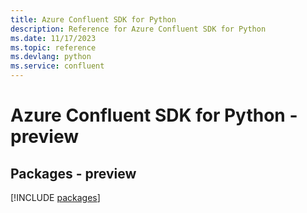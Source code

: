 ```yaml
---
title: Azure Confluent SDK for Python
description: Reference for Azure Confluent SDK for Python
ms.date: 11/17/2023
ms.topic: reference
ms.devlang: python
ms.service: confluent
---
```

# Azure Confluent SDK for Python - preview
## Packages - preview
[!INCLUDE [packages](confluent-index.md)]
